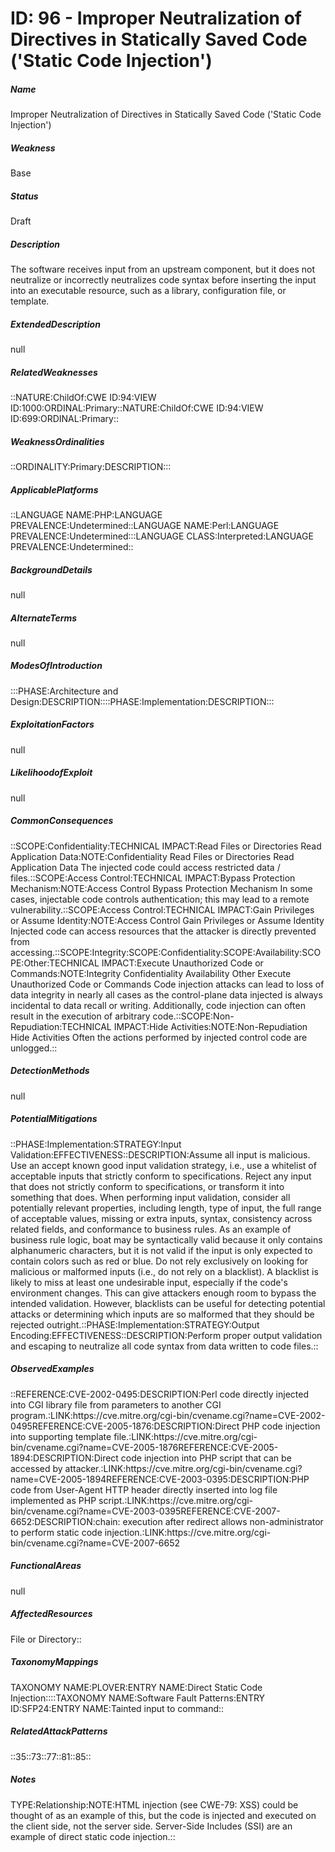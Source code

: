 # ID: 96 - Improper Neutralization of Directives in Statically Saved Code ('Static Code Injection')
<h5>Name</h5>Improper Neutralization of Directives in Statically Saved Code ('Static Code Injection')
<h5>Weakness</h5>Base
<h5>Status</h5>Draft
<h5>Description</h5>The software receives input from an upstream component, but it does not neutralize or incorrectly neutralizes code syntax before inserting the input into an executable resource, such as a library, configuration file, or template.
<h5>ExtendedDescription</h5>null
<h5>RelatedWeaknesses</h5>::NATURE:ChildOf:CWE ID:94:VIEW ID:1000:ORDINAL:Primary::NATURE:ChildOf:CWE ID:94:VIEW ID:699:ORDINAL:Primary::
<h5>WeaknessOrdinalities</h5>::ORDINALITY:Primary:DESCRIPTION:::
<h5>ApplicablePlatforms</h5>::LANGUAGE NAME:PHP:LANGUAGE PREVALENCE:Undetermined::LANGUAGE NAME:Perl:LANGUAGE PREVALENCE:Undetermined:::LANGUAGE CLASS:Interpreted:LANGUAGE PREVALENCE:Undetermined::
<h5>BackgroundDetails</h5>null
<h5>AlternateTerms</h5>null
<h5>ModesOfIntroduction</h5>:::PHASE:Architecture and Design:DESCRIPTION::::PHASE:Implementation:DESCRIPTION:::
<h5>ExploitationFactors</h5>null
<h5>LikelihoodofExploit</h5>null
<h5>CommonConsequences</h5>::SCOPE:Confidentiality:TECHNICAL IMPACT:Read Files or Directories Read Application Data:NOTE:Confidentiality Read Files or Directories Read Application Data The injected code could access restricted data / files.::SCOPE:Access Control:TECHNICAL IMPACT:Bypass Protection Mechanism:NOTE:Access Control Bypass Protection Mechanism In some cases, injectable code controls authentication; this may lead to a remote vulnerability.::SCOPE:Access Control:TECHNICAL IMPACT:Gain Privileges or Assume Identity:NOTE:Access Control Gain Privileges or Assume Identity Injected code can access resources that the attacker is directly prevented from accessing.::SCOPE:Integrity:SCOPE:Confidentiality:SCOPE:Availability:SCOPE:Other:TECHNICAL IMPACT:Execute Unauthorized Code or Commands:NOTE:Integrity Confidentiality Availability Other Execute Unauthorized Code or Commands Code injection attacks can lead to loss of data integrity in nearly all cases as the control-plane data injected is always incidental to data recall or writing. Additionally, code injection can often result in the execution of arbitrary code.::SCOPE:Non-Repudiation:TECHNICAL IMPACT:Hide Activities:NOTE:Non-Repudiation Hide Activities Often the actions performed by injected control code are unlogged.::
<h5>DetectionMethods</h5>null
<h5>PotentialMitigations</h5>::PHASE:Implementation:STRATEGY:Input Validation:EFFECTIVENESS::DESCRIPTION:Assume all input is malicious. Use an accept known good input validation strategy, i.e., use a whitelist of acceptable inputs that strictly conform to specifications. Reject any input that does not strictly conform to specifications, or transform it into something that does. When performing input validation, consider all potentially relevant properties, including length, type of input, the full range of acceptable values, missing or extra inputs, syntax, consistency across related fields, and conformance to business rules. As an example of business rule logic, boat may be syntactically valid because it only contains alphanumeric characters, but it is not valid if the input is only expected to contain colors such as red or blue. Do not rely exclusively on looking for malicious or malformed inputs (i.e., do not rely on a blacklist). A blacklist is likely to miss at least one undesirable input, especially if the code's environment changes. This can give attackers enough room to bypass the intended validation. However, blacklists can be useful for detecting potential attacks or determining which inputs are so malformed that they should be rejected outright.::PHASE:Implementation:STRATEGY:Output Encoding:EFFECTIVENESS::DESCRIPTION:Perform proper output validation and escaping to neutralize all code syntax from data written to code files.::
<h5>ObservedExamples</h5>::REFERENCE:CVE-2002-0495:DESCRIPTION:Perl code directly injected into CGI library file from parameters to another CGI program.:LINK:https://cve.mitre.org/cgi-bin/cvename.cgi?name=CVE-2002-0495REFERENCE:CVE-2005-1876:DESCRIPTION:Direct PHP code injection into supporting template file.:LINK:https://cve.mitre.org/cgi-bin/cvename.cgi?name=CVE-2005-1876REFERENCE:CVE-2005-1894:DESCRIPTION:Direct code injection into PHP script that can be accessed by attacker.:LINK:https://cve.mitre.org/cgi-bin/cvename.cgi?name=CVE-2005-1894REFERENCE:CVE-2003-0395:DESCRIPTION:PHP code from User-Agent HTTP header directly inserted into log file implemented as PHP script.:LINK:https://cve.mitre.org/cgi-bin/cvename.cgi?name=CVE-2003-0395REFERENCE:CVE-2007-6652:DESCRIPTION:chain: execution after redirect allows non-administrator to perform static code injection.:LINK:https://cve.mitre.org/cgi-bin/cvename.cgi?name=CVE-2007-6652
<h5>FunctionalAreas</h5>null
<h5>AffectedResources</h5>File or Directory::
<h5>TaxonomyMappings</h5>TAXONOMY NAME:PLOVER:ENTRY NAME:Direct Static Code Injection::::TAXONOMY NAME:Software Fault Patterns:ENTRY ID:SFP24:ENTRY NAME:Tainted input to command::
<h5>RelatedAttackPatterns</h5>::35::73::77::81::85::
<h5>Notes</h5>TYPE:Relationship:NOTE:HTML injection (see CWE-79: XSS) could be thought of as an example of this, but the code is injected and executed on the client side, not the server side. Server-Side Includes (SSI) are an example of direct static code injection.::

